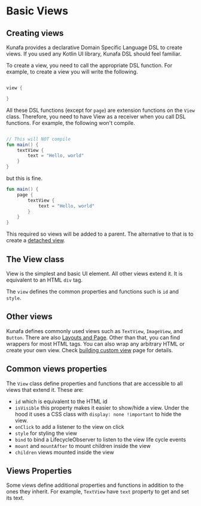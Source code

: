 # Basic Views

## Creating views
Kunafa provides a declarative Domain Specific Language DSL to create views. If you used any Kotlin UI library, Kunafa DSL should feel familiar. 

To create a view, you need to call the appropriate DSL function. For example, to create a view you will write the following. 
```kotlin

view {

}
```

All these DSL functions (except for `page`) are extension functions on the `View` class. Therefore, you need to have View as a receiver when you call DSL functions. For example, the following won't compile.

```kotlin

// This will NOT compile
fun main() {
	textView {
		text = "Hello, world"
	}
}
```

but this is fine.

```kotlin
fun main() {
	page {
		textView {
			text = "Hello, world"
		}
	}
} 
```

This required so views will be added to a parent. The alternative to that is to create a [detached view](03-working-with-views.md). 

## The View class
View is the simplest and basic UI element. All other views extend it. It is equivalent to an HTML `div` tag.

The `view` defines the common properties and functions such is `id` and `style`.

## Other views
Kunafa defines commonly used views such as `TextView`, `ImageView`, and `Button`. There are also [Layouts and Page](02-layouts-and-page.md). Other than that, you can find wrappers for most HTML tags. You can also wrap any arbitrary HTML or create your own view. Check [building custom view](04-building-custom-views.md) page for details.


## Common views properties
The `View` class define properties and functions that are accessible to all views that extend it. These are:
- `id` which is equivalent to the HTML id
- `isVisible` this property makes it easier to show/hide a view. Under the hood it uses a CSS class with `display: none !important` to hide the view.
- `onClick` to add a listener to the view on click
- `style` for styling the view
- `bind` to bind a LifecycleObserver to listen to the view life cycle events
- `mount` and `mountAfter` to mount children inside the view
- `children` views mounted inside the view

## Views Properties
Some views define additional properties and functions in addition to the ones they inherit. For example, `TextView` have `text` property to get and set its text.
